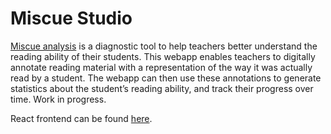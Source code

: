 # Miscue Studio

[Miscue analysis](https://en.wikipedia.org/wiki/Miscue_analysis) is a diagnostic
tool to help teachers better understand the reading ability of their
students. This webapp enables teachers to digitally annotate reading material
with a representation of the way it was actually read by a student. The webapp
can then use these annotations to generate statistics about the student’s
reading ability, and track their progress over time. Work in progress.

React frontend can be found
[here](https://github.com/idmyn/miscue-studio-frontend).
